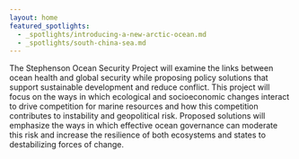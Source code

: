 ```yaml
---
layout: home
featured_spotlights:
  - _spotlights/introducing-a-new-arctic-ocean.md
  - _spotlights/south-china-sea.md
---
```


The Stephenson Ocean Security Project will examine the links between ocean health and global security while proposing policy solutions that support sustainable development and reduce conflict. This project will focus on the ways in which ecological and socioeconomic changes interact to drive competition for marine resources and how this competition contributes to instability and geopolitical risk. Proposed solutions will emphasize the ways in which effective ocean governance can moderate this risk and increase the resilience of both ecosystems and states to destabilizing forces of change.
